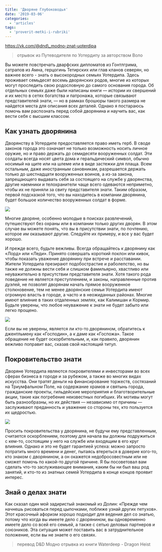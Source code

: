 ```yaml
---
title: 'Дворяне Глубоководья'
date: '2019-03-06'
categories:
  - 'articles'
tags:
  - 'proverit-metki-i-rubriki'
---
```


https://vk.com/@dnd\_modno-znat-uoterdipa

> отрывок из Путеводителя по Уотердипу за авторством Воло

Вы можете повстречать дварфских дипломатов из Гонтлгрима, сатрапов из Амна, герцогинь Тетирских или глав кланов северян, но важнее всего - знать о высокородных семьях Уотердипа. Здесь проживает семьдесят восемь дворянских родов, многие из которых могут проследить свою родословную до самого основания города. Об отдельных семьях даже были написаны книги — истории их свершений и их место в сетях богатства и патронажа, которые связывают представителей знати, — но в рамках брошюры такого размера не найдется места для описания всех деталей. Однако я постараюсь помочь вам распознать перед собой дворянина и научить вас, как вести себя с высшим классом.

## Как узнать дворянина

Дворянству в Уотердипе предоставляется право иметь герб. В своде законов города это означает не только возможность носить личное оружие, но и право держать до семидесяти вооруженных солдат. Эти солдаты всегда носят цвета дома и геральдический символ, обычно носимый на щите или на шлеме или в виде застежки для плаща. Всем остальным, даже иностранным сановникам, разрешается держать только до шестнадцати вооруженных воинов, а из-за закона, запрещающего выдавать себя за состоящего на службе у дворянства, другие наемники и телохранители чаще всего одеваются неприметно, чтобы их не приняли за свиту представителя знати. Таким образом, первой подсказкой того, что вы находитесь в компании дворянина, будет большое количество вооруженных солдат в форме.

![](https://pp.userapi.com/c850428/v850428121/c94cc/s_MBb1pfn1E.jpg)

Многие дворяне, особенно молодые в поисках развлечений, путешествуют без охраны или в компании только других дворян. В этом случае вы можете понять, что вы в присутствии знати, по почтению, которое им оказывают другие. Следуйте их примеру, и все у вас будет хорошо.

И прежде всего, будьте вежливы. Всегда обращайтесь к дворянину как «Лорд» или «Леди». Принято совершать короткий поклон или кивок, чтобы показать уважение дворянину при встрече и расставании. Жители Уотердипа презирают подобострастие и раболепство, но вы также не должны вести себя и слишком фамильярно, хвастливо или неуважительно в присутствии представителя знати. Хотя такого рода поведение не является преступлением, и законы, направленные против дуэлей, не позволят дворянам начать прямое вооруженное столкновение, тем не менее дворянские семьи Уотердипа имеют огромную власть в городе, а часто и в неожиданных районах. Многие имеют влияние в таких отдаленных землях, как Калимшан и Кормир. Будьте уверены, что любое неуважение к знати не будет забыто или легко прощено.

![](https://pp.userapi.com/c850428/v850428121/c94c4/7d3LI4BD8Wo.jpg)

Если вы не уверены, является ли кто-то дворянином, обратитесь к джентльмену как «Господин», а к даме как «Госпожа». Такое обращение не будет оскорбительным, и, как правило, дворянин вежливо поправит вас, сказав свой настоящий титул.

## Покровительство знати

Дворяне Уотердипа являются покровителями и инвесторами во всех сферах бизнеса в городе и за рубежом, а также во многих видах искусства. Они тратят деньги на финансирование торжеств, состязаний на Триумфальном Поле, на содержание храмов и святынь города, гражданские проекты, гильдейские мероприятия и благотворительные акции, такие как погребение неизвестных погибших. Их мотивы могут быть разнообразны, но их действия — независимо от причины — заслуживают преданность и уважение со стороны тех, кто пользуется их щедростью.

![](https://pp.userapi.com/c850428/v850428121/c94d5/pWftibQ9xbg.jpg)

Просить покровительства у дворянина, не будучи ему представленным, считается оскорблением, поэтому для начала вы должны подружиться с кем-то, состоящим у него на службе или входящим в его круг влияния. Однако и это не будет гарантией успеха: можно запросто потратить много времени и денег, пытаясь втереться в доверие кого-то, кто знаком с дворянином, а он окажется недобросовестным или не сможет помочь по какой-то другой причине. Я бы посоветовал вам сделать что-то заслуживающее внимания, каким бы ни был ваш род занятий, и кто-то из знатных семей Уотердипа в конце концов проявит интерес.

## Знай о делах знати

Как сказал один мой задиристый знакомый из Долин: «Прежде чем начнешь рисоваться перед цыпочками, поближе узнай других петухов». Этот красочный афоризм хорошо подходит для ведения дел со знатью, потому что когда вы имеете дело с дворянином, вы одновременно имеете дело со всей его семьей, а также с сетью деловых партнеров и союзников. Эта ситуация может поставить вас в затруднительное положение, если вы не знаете о его связях.

> перевод D&D Модно отрывка из книги Waterdeep - Dragon Heist
